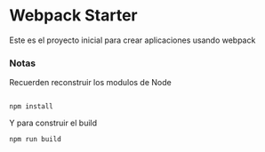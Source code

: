 

# Webpack Starter

Este es el proyecto inicial para crear aplicaciones usando webpack

### Notas 
Recuerden reconstruir los modulos de Node

```

npm install
```

Y para construir el build

```
npm run build

```



